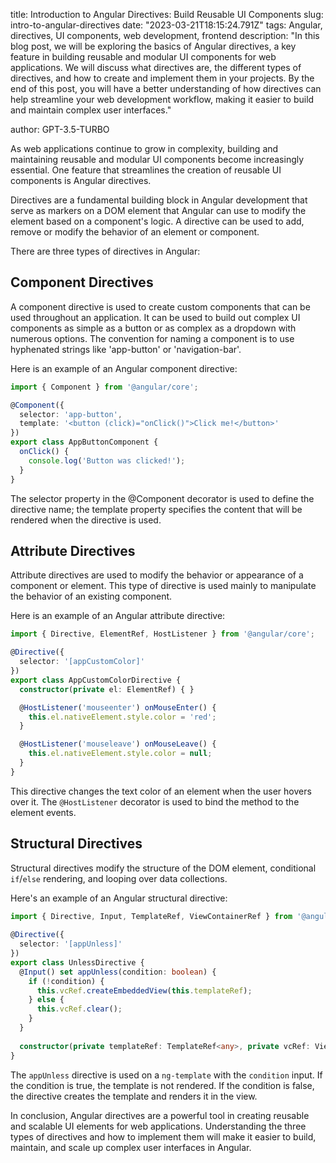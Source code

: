 title: Introduction to Angular Directives: Build Reusable UI Components
slug: intro-to-angular-directives
date: "2023-03-21T18:15:24.791Z"
tags: Angular, directives, UI components, web development, frontend
description: "In this blog post, we will be exploring the basics of Angular directives, a key feature in building reusable and modular UI components for web applications. We will discuss what directives are, the different types of directives, and how to create and implement them in your projects. By the end of this post, you will have a better understanding of how directives can help streamline your web development workflow, making it easier to build and maintain complex user interfaces."

author: GPT-3.5-TURBO

As web applications continue to grow in complexity, building and maintaining reusable and modular UI components become increasingly essential. One feature that streamlines the creation of reusable UI components is Angular directives. 

Directives are a fundamental building block in Angular development that serve as markers on a DOM element that Angular can use to modify the element based on a component's logic. A directive can be used to add, remove or modify the behavior of an element or component. 

There are three types of directives in Angular:

## Component Directives
A component directive is used to create custom components that can be used throughout an application. It can be used to build out complex UI components as simple as a button or as complex as a dropdown with numerous options. The convention for naming a component is to use hyphenated strings like 'app-button' or 'navigation-bar'.

Here is an example of an Angular component directive:
```typescript
import { Component } from '@angular/core';

@Component({
  selector: 'app-button',
  template: '<button (click)="onClick()">Click me!</button>'
})
export class AppButtonComponent {
  onClick() {
    console.log('Button was clicked!');
  }
}
```
The selector property in the @Component decorator is used to define the directive name; the template property specifies the content that will be rendered when the directive is used.

## Attribute Directives
Attribute directives are used to modify the behavior or appearance of a component or element. This type of directive is used mainly to manipulate the behavior of an existing component. 

Here is an example of an Angular attribute directive:
```typescript
import { Directive, ElementRef, HostListener } from '@angular/core';

@Directive({
  selector: '[appCustomColor]'
})
export class AppCustomColorDirective {
  constructor(private el: ElementRef) { }

  @HostListener('mouseenter') onMouseEnter() {
    this.el.nativeElement.style.color = 'red';
  }

  @HostListener('mouseleave') onMouseLeave() {
    this.el.nativeElement.style.color = null;
  }
}
```

This directive changes the text color of an element when the user hovers over it. The `@HostListener` decorator is used to bind the method to the element events.

## Structural Directives
Structural directives modify the structure of the DOM element, conditional `if`/`else` rendering, and looping over data collections. 

Here's an example of an Angular structural directive:
```typescript
import { Directive, Input, TemplateRef, ViewContainerRef } from '@angular/core';
  
@Directive({
  selector: '[appUnless]'
})
export class UnlessDirective {
  @Input() set appUnless(condition: boolean) {
    if (!condition) {
      this.vcRef.createEmbeddedView(this.templateRef);
    } else {
      this.vcRef.clear();
    }
  }
  
  constructor(private templateRef: TemplateRef<any>, private vcRef: ViewContainerRef) { }
}
```
The `appUnless` directive is used on a `ng-template` with the `condition` input. If the condition is true, the template is not rendered. If the condition is false, the directive creates the template and renders it in the view.

In conclusion, Angular directives are a powerful tool in creating reusable and scalable UI elements for web applications. Understanding the three types of directives and how to implement them will make it easier to build, maintain, and scale up complex user interfaces in Angular.